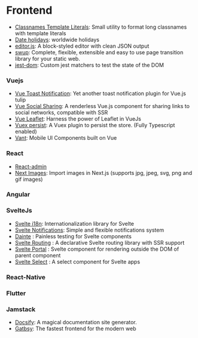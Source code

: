 # Frontend

* [Classnames Template Literals](https://github.com/netlify/classnames-template-literals): Small utility to format long classnames with template literals
* [Date holidays](https://github.com/commenthol/date-holidays):  worldwide holidays
* [editor.js](https://github.com/codex-team/editor.js): A block-styled editor with clean JSON output
* [swup](https://github.com/swup/swup): Complete, flexible, extensible and easy to use page transition library for your static web.
* [jest-dom](https://github.com/testing-library/jest-dom#readme): Custom jest matchers to test the state of the DOM

### Vuejs

* [Vue Toast Notification](https://github.com/ankurk91/vue-toast-notification): Yet another toast notification plugin for Vue.js tulip
* [Vue Social Sharing](https://github.com/nicolasbeauvais/vue-social-sharing): A renderless Vue.js component for sharing links to social networks, compatible with SSR
* [Vue Leaflet](https://vue2-leaflet.netlify.app/): Harness the power of Leaflet in VueJs
* [Vuex persist](https://github.com/championswimmer/vuex-persist): A Vuex plugin to persist the store. (Fully Typescript enabled)
* [Vant](https://youzan.github.io/vant/#/en-US/calendar): Mobile UI Components built on Vue

### React

* [React-admin](https://marmelab.com/react-admin/)
* [Next Images](https://github.com/twopluszero/next-images): Import images in Next.js (supports jpg, jpeg, svg, png and gif images)

### Angular

### SvelteJs

* [Svelte i18n](https://github.com/kaisermann/svelte-i18n):  Internationalization library for Svelte
* [Svelte Notifications](https://github.com/keenethics/svelte-notifications): Simple and flexible notifications system
* [Dainte](https://github.com/nathancahill/dainte) : Painless testing for Svelte components
* [Svelte Routing](https://github.com/EmilTholin/svelte-routing) : A declarative Svelte routing library with SSR support
* [Svelte Portal](https://github.com/romkor/svelte-portal) : Svelte component for rendering outside the DOM of parent component
* [Svelte Select](https://github.com/rob-balfre/svelte-select) : A select component for Svelte apps

### React-Native


### Flutter

### Jamstack

* [Docsify](https://docsify.js.org): A magical documentation site generator.
* [Gatbsy](https://www.gatsbyjs.com/): The fastest frontend for the modern web

